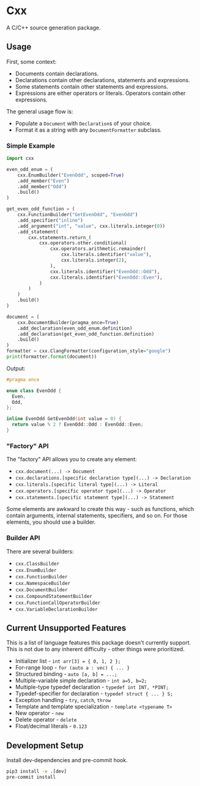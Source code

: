 # Cxx

A C/C++ source generation package.

## Usage

First, some context:

- Documents contain declarations.
- Declarations contain other declarations, statements and expressions.
- Some statements contain other statements and expressions.
- Expressions are either operators or literals. Operators contain other expressions.

The general usage flow is:

- Populate a `Document` with `Declaration`s of your choice.
- Format it as a string with any `DocumentFormatter` subclass.

### Simple Example

```python
import cxx

even_odd_enum = (
    cxx.EnumBuilder("EvenOdd", scoped=True)
    .add_member("Even")
    .add_member("Odd")
    .build()
)

get_even_odd_function = (
    cxx.FunctionBuilder("GetEvenOdd", "EvenOdd")
    .add_specifier("inline")
    .add_argument("int", "value", cxx.literals.integer(0))
    .add_statement(
        cxx.statements.return_(
            cxx.operators.other.conditional(
                cxx.operators.arithmetic.remainder(
                    cxx.literals.identifier("value"),
                    cxx.literals.integer(2),
                ),
                cxx.literals.identifier("EvenOdd::Odd"),
                cxx.literals.identifier("EvenOdd::Even"),
            )
        )
    )
    .build()
)

document = (
    cxx.DocumentBuilder(pragma_once=True)
    .add_declaration(even_odd_enum.definition)
    .add_declaration(get_even_odd_function.definition)
    .build()
)
formatter = cxx.ClangFormatter(configuration_style="google")
print(formatter.format(document))
```

Output:

```cpp
#pragma once

enum class EvenOdd {
  Even,
  Odd,
};

inline EvenOdd GetEvenOdd(int value = 0) {
  return value % 2 ? EvenOdd::Odd : EvenOdd::Even;
}
```

### "Factory" API

The "factory" API allows you to create any element:

- `cxx.document(...) -> Document`
- `cxx.declarations.[specific declaration type](...) -> Declaration`
- `cxx.literals.[specific literal type](...) -> Literal`
- `cxx.operators.[specific operator type](...) -> Operator`
- `cxx.statements.[specific statement type](...) -> Statement`

Some elements are awkward to create this way - such as functions, which contain arguments, internal statements, specifiers, and so on. For those elements, you should use a builder.

### Builder API

There are several builders:

- `cxx.ClassBuilder`
- `cxx.EnumBuilder`
- `cxx.FunctionBuilder`
- `cxx.NamespaceBuilder`
- `cxx.DocumentBuilder`
- `cxx.CompoundStatementBuilder`
- `cxx.FunctionCallOperatorBuilder`
- `cxx.VariableDeclarationBuilder`

## Current Unsupported Features

This is a list of language features this package doesn't currently support.
This is not due to any inherent difficulty - other things were prioritized.

- Initializer list - `int arr[3] = { 0, 1, 2 };`
- For-range loop - `for (auto a : vec) { ... }`
- Structured binding - `auto [a, b] = ...;`
- Multiple-variable simple declaration - `int a=5, b=2;`
- Multiple-type typedef declaration - `typedef int INT, *PINT;`
- Typedef-specifier for declaration - `typedef struct { ... } S;`
- Exception handling - `try`, `catch`, `throw`
- Template and template specialization - `template <typename T>`
- New operator - `new`
- Delete operator - `delete`
- Float/decimal literals - `0.123`

## Development Setup

Install dev-dependencies and pre-commit hook.

```cmd
pip3 install -e .[dev]
pre-commit install
```
